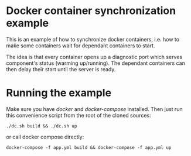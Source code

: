 # Docker container synchronization example

This is an example of how to synchronize docker containers, i.e. how to make some containers wait for dependant containers to start.

The idea is that every container opens up a diagnostic port which serves component's status (warming up/running). The dependant containers can then delay their start until the server is ready.

# Running the example

Make sure you have *docker* and *docker-compose* installed. Then just run this convenience script from the root of the cloned sources:

    ./dc.sh build && ./dc.sh up

or call docker compose directly:
    
    docker-compose -f app.yml build && docker-compose -f app.yml up
